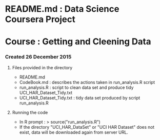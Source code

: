 

# README.md : Data Science Coursera Project
# Course : Getting and Cleening Data
### Created 26 December 2015

1. Files provided in the directory
   * README.md
   * CodeBook.md : describes the actions taken in run_analysis.R script
   * run_analysis.R : script to clean data set and produce tidy UCI_HAR_Dataset_Tidy.txt
   * UCI_HAR_Dataset_Tidy.txt : tidy data set produced by script run_analysis.R

2. Running the code
   * In R prompt : > source("run_analysis.R")
   * If the directory "UCI_HAR_DataSet" or "UCI HAR Dataset" does not exist, data will be downloaded again from server URL.
